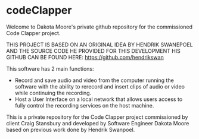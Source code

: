 # codeClapper

Welcome to Dakota Moore's private github repository for the commissioned Code Clapper project. 

THIS PROJECT IS BASED ON AN ORIGINAL IDEA BY HENDRIK SWANEPOEL AND THE SOURCE CODE HE PROVIDED FOR THIS DEVELOPMENT
HIS GITHUB CAN BE FOUND HERE: https://github.com/hendrikswan

This software has 2 main functions:
 * Record and save audio and video from the computer running the software with the ability to rerecord and insert clips of audio or video while continuing the recording.
 * Host a User Interface on a local network that allows users access to fully control the recording services on the host machine.

This is a private repository for the Code Clapper project commissioned by client Craig Stansbury and developed by Software Engineer Dakota Moore based on previous work done by Hendrik Swanpoel.
